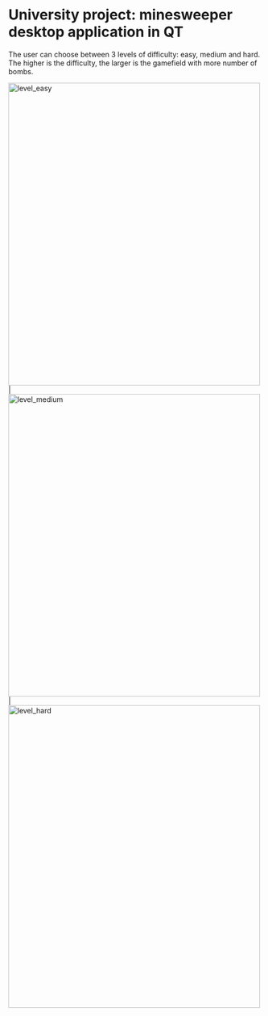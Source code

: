 # University project: minesweeper desktop application in QT

The user can choose between 3 levels of difficulty: easy, medium and hard. The higher is the difficulty, the larger is the gamefield with more number of bombs.


<img src="readme_images/main_easy" alt="level_easy" height="600" width="500"/>|
<img src="readme_images/main_medium" alt="level_medium" height="600" width="500"/>|
<img src="readme_images/main_hard" alt="level_hard" height="600" width="500"/>
